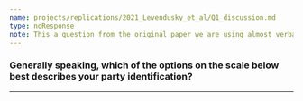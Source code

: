 ```yaml
---
name: projects/replications/2021_Levendusky_et_al/Q1_discussion.md
type: noResponse
note: This a question from the original paper we are using almost verbatim. 
---
```


### Generally speaking, which of the options on the scale below best describes your party identification? 

---
